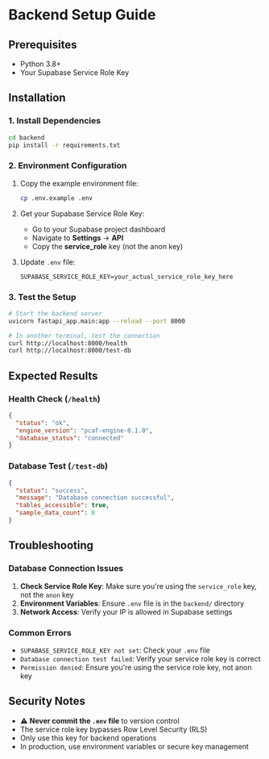 # Backend Setup Guide

## Prerequisites
- Python 3.8+
- Your Supabase Service Role Key

## Installation

### 1. Install Dependencies
```bash
cd backend
pip install -r requirements.txt
```

### 2. Environment Configuration
1. Copy the example environment file:
   ```bash
   cp .env.example .env
   ```

2. Get your Supabase Service Role Key:
   - Go to your Supabase project dashboard
   - Navigate to **Settings** → **API**
   - Copy the **service_role** key (not the anon key)

3. Update `.env` file:
   ```env
   SUPABASE_SERVICE_ROLE_KEY=your_actual_service_role_key_here
   ```

### 3. Test the Setup
```bash
# Start the backend server
uvicorn fastapi_app.main:app --reload --port 8000

# In another terminal, test the connection
curl http://localhost:8000/health
curl http://localhost:8000/test-db
```

## Expected Results

### Health Check (`/health`)
```json
{
  "status": "ok",
  "engine_version": "pcaf-engine-0.1.0",
  "database_status": "connected"
}
```

### Database Test (`/test-db`)
```json
{
  "status": "success",
  "message": "Database connection successful",
  "tables_accessible": true,
  "sample_data_count": 0
}
```

## Troubleshooting

### Database Connection Issues
1. **Check Service Role Key**: Make sure you're using the `service_role` key, not the `anon` key
2. **Environment Variables**: Ensure `.env` file is in the `backend/` directory
3. **Network Access**: Verify your IP is allowed in Supabase settings

### Common Errors
- `SUPABASE_SERVICE_ROLE_KEY not set`: Check your `.env` file
- `Database connection test failed`: Verify your service role key is correct
- `Permission denied`: Ensure you're using the service role key, not anon key

## Security Notes
- ⚠️ **Never commit the `.env` file** to version control
- The service role key bypasses Row Level Security (RLS)
- Only use this key for backend operations
- In production, use environment variables or secure key management

